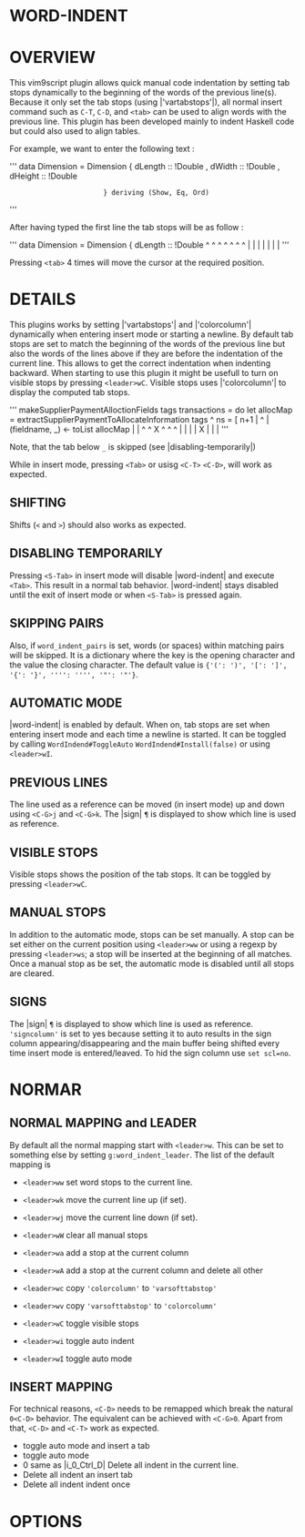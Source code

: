 # WORD-INDENT
# OVERVIEW
This vim9script plugin allows quick manual code indentation by setting tab stops dynamically to the beginning
of the words of the previous line(s). Because it  only set the tab stops (using |'vartabstops'|), all
normal insert command such as `C-T`, `C-D`, and `<tab>` can be used to align words with the previous line.
This plugin has been developed mainly to indent Haskell code but could also used to align tables.

For example, we want to enter the following text :

'''
data Dimension = Dimension { dLength :: !Double
                           , dWidth  :: !Double
                           , dHeight :: !Double

                           } deriving (Show, Eq, Ord)

'''

After having typed the first line the tab stops will be as follow :

'''
data Dimension = Dimension { dLength :: !Double
     ^         ^ ^         ^ ^       ^  ^
     |         | |         | |       |  |
'''

Pressing `<tab>` 4 times will move the cursor at the required position.



# DETAILS
This plugins works by setting |'vartabstops'| and |'colorcolumn'| dynamically when entering insert mode or starting a newline.
By default tab stops are set to match the beginning of the words of the previous line but also the words of the lines above if they are before the indentation of the current line.
This allows to get the correct indentation when indenting backward.
When starting to use this plugin it might be usefull to turn on visible stops by pressing `<leader>wC`.
Visible stops uses |'colorcolumn'| to display the computed tab stops.

'''
makeSupplierPaymentAlloctionFields tags transactions = do
  let allocMap = extractSupplierPaymentToAllocateInformation tags
  ^   ns = [ n+1
  |   ^    | (fieldname, _) <- toList allocMap
  |   |    ^ ^           X  ^  ^      ^
  |   |    | |           X  |  |      |
'''

Note, that the tab below `_` is skipped (see |disabling-temporarily|)

While in insert mode, pressing `<Tab>` or usisg `<C-T>` `<C-D>`, will work as expected.

## SHIFTING
Shifts (`<` and `>`) should also works as expected.

## DISABLING TEMPORARILY
Pressing `<S-Tab>` in insert mode will disable |word-indent| and execute `<Tab>`.
This result in a normal tab behavior. |word-indent|  stays disabled until the exit of insert mode
or when `<S-Tab>` is pressed again.


## SKIPPING PAIRS
Also, if  `word_indent_pairs` is set, words (or spaces) within matching pairs will be skipped.
It is a dictionary where the key is the opening character and the value the closing character.
The default value is `{'(': ')', '[': ']', '{': '}', '''': '''', '"': '"'}`.

## AUTOMATIC MODE
|word-indent| is enabled by default. When on, tab stops are set when entering insert mode and each time a newline is started.
It can be toggled by calling `WordIndend#ToggleAuto` `WordIndend#Install(false)` or using `<leader>wI`.

## PREVIOUS LINES
The line used as a reference can be moved (in insert mode) up and down using `<C-G>j` and `<C-G>k`.
The |sign| `¶` is displayed to show which line is used as reference.
## VISIBLE STOPS
Visible stops shows the position of the tab stops. It can be toggled by pressing `<leader>wC`.

## MANUAL STOPS
In addition to the automatic mode, stops can be set manually. A stop can be set either on the current position using `<leader>ww` or using a regexp by  pressing `<leader>ws`; a stop will be inserted at the beginning of all matches.
Once a manual stop as be set, the automatic mode is disabled until all stops are cleared.
## SIGNS
The |sign| `¶` is displayed to show which line is used as reference.
`'signcolumn'` is set to yes because setting it to auto results in the sign column appearing/disappearing and the main buffer being shifted every time insert mode is entered/leaved.
To hid the sign column use `set scl=no`.


# NORMAR
## NORMAL MAPPING and LEADER
By default all the normal mapping start with `<leader>w`. This can be set to something else by setting `g:word_indent_leader`. The list of the default mapping is

- `<leader>ww` set word stops to the current line.
- `<leader>wk` move the current line up (if set).
- `<leader>wj` move the current line down (if set).
- `<leader>wW` clear all manual stops

- `<leader>wa` add a stop at the current column
- `<leader>wA` add a stop at the current column and delete all other

- `<leader>wc` copy `'colorcolumn'` to `'varsofttabstop'`
- `<leader>wv` copy `'varsofttabstop'` to `'colorcolumn'`
- `<leader>wC` toggle visible stops

- `<leader>wi` toggle auto indent
- `<leader>wI` toggle auto mode
  

## INSERT MAPPING
For technical reasons, `<C-D>` needs to be remapped which break the natural `0<C-D>` behavior.
The equivalent can be achieved with `<C-G>0`. Apart from that, `<C-D>` and `<C-T>` work as expected.

- <S-Tab>      toggle auto mode and insert a tab
- <C-G><C-G>   toggle auto mode
- <C-G>0       same as |i_0_Ctrl_D| Delete all indent in the current line.
- <C-G><Tab>   Delete all indent an insert tab      
- <C-G><S-Tab>   Delete all indent indent once

# OPTIONS










               





